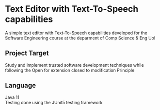 # Text Editor with Text-To-Speech capabilities
A simple text editor with Text-To-Speech capabilities developed for the Software Engineering course at the deparment of Comp Science &amp; Eng UoI

## Project Target
Study and implement trusted software development techniques while following the Open for extension closed to modification Principle

## Language
Java 11</br>
Testing done using the JUnit5 testing framework
